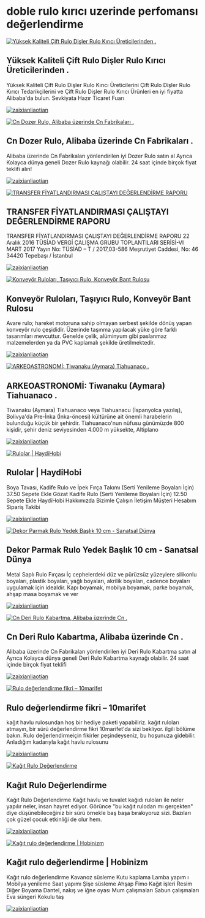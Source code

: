 # doble rulo kırıcı uzerinde perfomansı değerlendirme
<a href="https://mnn.zoosnet.net/LR/Chatpre.aspx?id=MNN94995150&p=https://topgrinding.com/" target="_blank">![Yüksek Kaliteli Çift Rulo Dişler Rulo Kırıcı Üreticilerinden .](https://github.com/technlg/images/blob/main/64.jpg)</a>
## Yüksek Kaliteli Çift Rulo Dişler Rulo Kırıcı Üreticilerinden .
Yüksek Kaliteli Çift Rulo Dişler Rulo Kırıcı Üreticilerini Çift Rulo Dişler Rulo Kırıcı Tedarikçilerini ve Çift Rulo Dişler Rulo Kırıcı Ürünleri en iyi fiyatta Alibaba'da bulun. Sevkiyata Hazır Ticaret Fuarı
<a href="https://mnn.zoosnet.net/LR/Chatpre.aspx?id=MNN94995150&p=https://topgrinding.com/" target="_blank"><img src="https://github.com/technlg/images/raw/main/chat11.jpg" alt="zaixianliaotian"/></a><a href="//whatsapp.shibangsoft.com/WhatsApp.php" ><img src="https://github.com/technlg/images/raw/main/chat11.png" alt=""></a>
<a href="https://mnn.zoosnet.net/LR/Chatpre.aspx?id=MNN94995150&p=https://topgrinding.com/" target="_blank">![Cn Dozer Rulo, Alibaba üzerinde Cn Fabrikaları .](https://github.com/technlg/images/blob/main/11.jpg)</a>
## Cn Dozer Rulo, Alibaba üzerinde Cn Fabrikaları .
Alibaba üzerinde Cn Fabrikaları yönlendirilen iyi Dozer Rulo satın al Ayrıca Kolayca dünya geneli Dozer Rulo kaynağı olabilir. 24 saat içinde birçok fiyat teklifi alın!
<a href="https://mnn.zoosnet.net/LR/Chatpre.aspx?id=MNN94995150&p=https://topgrinding.com/" target="_blank"><img src="https://github.com/technlg/images/raw/main/chat11.jpg" alt="zaixianliaotian"/></a><a href="//whatsapp.shibangsoft.com/WhatsApp.php" ><img src="https://github.com/technlg/images/raw/main/chat11.png" alt=""></a>
<a href="https://mnn.zoosnet.net/LR/Chatpre.aspx?id=MNN94995150&p=https://topgrinding.com/" target="_blank">![TRANSFER FİYATLANDIRMASI ÇALIŞTAYI DEĞERLENDİRME RAPORU](https://github.com/technlg/images/blob/main/62.jpg)</a>
## TRANSFER FİYATLANDIRMASI ÇALIŞTAYI DEĞERLENDİRME RAPORU
TRANSFER FİYATLANDIRMASI ÇALIŞTAYI DEĞERLENDİRME RAPORU 22 Aralık 2016 TÜSİAD VERGİ ÇALIŞMA GRUBU TOPLANTILARI SERİSİ-VI MART 2017 Yayın No: TÜSİAD – T / 2017,03-586 Meşrutiyet Caddesi, No: 46 34420 Tepebaşı / İstanbul
<a href="https://mnn.zoosnet.net/LR/Chatpre.aspx?id=MNN94995150&p=https://topgrinding.com/" target="_blank"><img src="https://github.com/technlg/images/raw/main/chat11.jpg" alt="zaixianliaotian"/></a><a href="//whatsapp.shibangsoft.com/WhatsApp.php" ><img src="https://github.com/technlg/images/raw/main/chat11.png" alt=""></a>
<a href="https://mnn.zoosnet.net/LR/Chatpre.aspx?id=MNN94995150&p=https://topgrinding.com/" target="_blank">![Konveyör Ruloları, Taşıyıcı Rulo, Konveyör Bant Rulosu](https://github.com/technlg/images/blob/main/15.jpg)</a>
## Konveyör Ruloları, Taşıyıcı Rulo, Konveyör Bant Rulosu
Avare rulo; hareket motoruna sahip olmayan serbest şekilde dönüş yapan konveyör rulo çeşididir. Üzerinde taşınma yapılacak yüke göre farklı tasarımları mevcuttur. Genelde çelik, alüminyum gibi paslanmaz malzemelerden ya da PVC kaplamalı şekilde üretilmektedir.
<a href="https://mnn.zoosnet.net/LR/Chatpre.aspx?id=MNN94995150&p=https://topgrinding.com/" target="_blank"><img src="https://github.com/technlg/images/raw/main/chat11.jpg" alt="zaixianliaotian"/></a><a href="//whatsapp.shibangsoft.com/WhatsApp.php" ><img src="https://github.com/technlg/images/raw/main/chat11.png" alt=""></a>
<a href="https://mnn.zoosnet.net/LR/Chatpre.aspx?id=MNN94995150&p=https://topgrinding.com/" target="_blank">![ARKEOASTRONOMİ: Tiwanaku (Aymara) Tiahuanaco .](https://github.com/technlg/images/blob/main/12.jpg)</a>
## ARKEOASTRONOMİ: Tiwanaku (Aymara) Tiahuanaco .
Tiwanaku (Aymara) Tiahuanaco veya Tiahuanacu (İspanyolca yazılış), Bolivya'da Pre-İnka (İnka-öncesi) kültürüne ait önemli harabelerin bulunduğu küçük bir şehirdir. Tiahuanaco'nun nüfusu günümüzde 800 kişidir, şehir deniz seviyesinden 4.000 m yüksekte, Altiplano 
<a href="https://mnn.zoosnet.net/LR/Chatpre.aspx?id=MNN94995150&p=https://topgrinding.com/" target="_blank"><img src="https://github.com/technlg/images/raw/main/chat11.jpg" alt="zaixianliaotian"/></a><a href="//whatsapp.shibangsoft.com/WhatsApp.php" ><img src="https://github.com/technlg/images/raw/main/chat11.png" alt=""></a>
<a href="https://mnn.zoosnet.net/LR/Chatpre.aspx?id=MNN94995150&p=https://topgrinding.com/" target="_blank">![Rulolar | HaydiHobi](https://github.com/technlg/images/blob/main/29.jpg)</a>
## Rulolar | HaydiHobi
Boya Tavası, Kadife Rulo ve İpek Fırça Takımı (Serti Yenileme Boyaları İçin) 37.50 Sepete Ekle Gözat Kadife Rulo (Serti Yenileme Boyaları İçin) 12.50 Sepete Ekle HaydiHobi Hakkımızda Bizimle Çalışın İletişim Müşteri Hesabım Sipariş Takibi 
<a href="https://mnn.zoosnet.net/LR/Chatpre.aspx?id=MNN94995150&p=https://topgrinding.com/" target="_blank"><img src="https://github.com/technlg/images/raw/main/chat11.jpg" alt="zaixianliaotian"/></a><a href="//whatsapp.shibangsoft.com/WhatsApp.php" ><img src="https://github.com/technlg/images/raw/main/chat11.png" alt=""></a>
<a href="https://mnn.zoosnet.net/LR/Chatpre.aspx?id=MNN94995150&p=https://topgrinding.com/" target="_blank">![Dekor Parmak Rulo Yedek Başlık 10 cm - Sanatsal Dünya](https://github.com/technlg/images/blob/main/3.jpg)</a>
## Dekor Parmak Rulo Yedek Başlık 10 cm - Sanatsal Dünya
Metal Saplı Rulo Fırçası İç cephelerdeki düz ve pürüzsüz yüzeylere silikonlu boyaları, plastik boyaları, yağlı boyaları, akrilik boyaları, cadence boyaları uygulamak için idealdir. Kapı boyamak, mobilya boyamak, parke boyamak, ahşap masa boyamak ve ver
<a href="https://mnn.zoosnet.net/LR/Chatpre.aspx?id=MNN94995150&p=https://topgrinding.com/" target="_blank"><img src="https://github.com/technlg/images/raw/main/chat11.jpg" alt="zaixianliaotian"/></a><a href="//whatsapp.shibangsoft.com/WhatsApp.php" ><img src="https://github.com/technlg/images/raw/main/chat11.png" alt=""></a>
<a href="https://mnn.zoosnet.net/LR/Chatpre.aspx?id=MNN94995150&p=https://topgrinding.com/" target="_blank">![Cn Deri Rulo Kabartma, Alibaba üzerinde Cn .](https://github.com/technlg/images/blob/main/4.jpg)</a>
## Cn Deri Rulo Kabartma, Alibaba üzerinde Cn .
Alibaba üzerinde Cn Fabrikaları yönlendirilen iyi Deri Rulo Kabartma satın al Ayrıca Kolayca dünya geneli Deri Rulo Kabartma kaynağı olabilir. 24 saat içinde birçok fiyat teklifi
<a href="https://mnn.zoosnet.net/LR/Chatpre.aspx?id=MNN94995150&p=https://topgrinding.com/" target="_blank"><img src="https://github.com/technlg/images/raw/main/chat11.jpg" alt="zaixianliaotian"/></a><a href="//whatsapp.shibangsoft.com/WhatsApp.php" ><img src="https://github.com/technlg/images/raw/main/chat11.png" alt=""></a>
<a href="https://mnn.zoosnet.net/LR/Chatpre.aspx?id=MNN94995150&p=https://topgrinding.com/" target="_blank">![Rulo değerlendirme fikri – 10marifet](https://github.com/technlg/images/blob/main/5.jpg)</a>
## Rulo değerlendirme fikri – 10marifet
kağıt havlu rulosundan hoş bir hediye paketi yapabiliriz. kağıt ruloları atmayın, bir sürü değerlendirme fikri 10marifet'da sizi bekliyor. ilgili bölüme bakın. Rulo değerlendirmeiçin fikirler peşindeyseniz, bu hoşunuza gidebilir. Anladığım kadarıyla kağıt havlu rulosunu 
<a href="https://mnn.zoosnet.net/LR/Chatpre.aspx?id=MNN94995150&p=https://topgrinding.com/" target="_blank"><img src="https://github.com/technlg/images/raw/main/chat11.jpg" alt="zaixianliaotian"/></a><a href="//whatsapp.shibangsoft.com/WhatsApp.php" ><img src="https://github.com/technlg/images/raw/main/chat11.png" alt=""></a>
<a href="https://mnn.zoosnet.net/LR/Chatpre.aspx?id=MNN94995150&p=https://topgrinding.com/" target="_blank">![Kağıt Rulo Değerlendirme](https://github.com/technlg/images/blob/main/40.jpg)</a>
## Kağıt Rulo Değerlendirme
Kağıt Rulo Değerlendirme Kağıt havlu ve tuvalet kağıdı ruloları ile neler yapılır neler, insan hayret ediyor. Görünce "bu kağıt rulodan mı gerçekten" diye düşünebileceğiniz bir sürü örnekle baş başa bırakıyoruz sizi. Bazıları çok güzel çocuk etkinliği de olur hem. 
<a href="https://mnn.zoosnet.net/LR/Chatpre.aspx?id=MNN94995150&p=https://topgrinding.com/" target="_blank"><img src="https://github.com/technlg/images/raw/main/chat11.jpg" alt="zaixianliaotian"/></a><a href="//whatsapp.shibangsoft.com/WhatsApp.php" ><img src="https://github.com/technlg/images/raw/main/chat11.png" alt=""></a>
<a href="https://mnn.zoosnet.net/LR/Chatpre.aspx?id=MNN94995150&p=https://topgrinding.com/" target="_blank">![Kağıt rulo değerlendirme | Hobinizm](https://github.com/technlg/images/blob/main/53.jpg)</a>
## Kağıt rulo değerlendirme | Hobinizm
Kağıt rulo değerlendirme Kavanoz süsleme Kutu kaplama Lamba yapım ı Mobilya yenileme Saat yapımı Şişe süsleme Ahşap Fimo Kağıt işleri Resim Diğer Boyama Dantel, nakış ve iğne oyası Mum çalışmaları Sabun çalışmaları Eva süngeri Kokulu taş 
<a href="https://mnn.zoosnet.net/LR/Chatpre.aspx?id=MNN94995150&p=https://topgrinding.com/" target="_blank"><img src="https://github.com/technlg/images/raw/main/chat11.jpg" alt="zaixianliaotian"/></a><a href="//whatsapp.shibangsoft.com/WhatsApp.php" ><img src="https://github.com/technlg/images/raw/main/chat11.png" alt=""></a>
